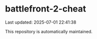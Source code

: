 # battlefront-2-cheat

Last updated: 2025-07-01 22:41:38

This repository is automatically maintained.
